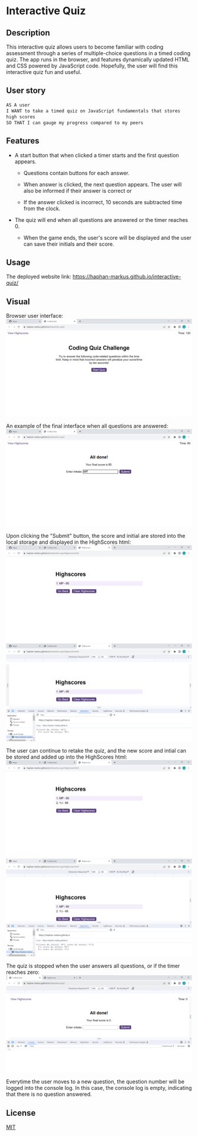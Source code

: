 # Interactive Quiz

## Description

This interactive quiz allows users to become familiar with coding assessment through a series of multiple-choice questions in a timed coding quiz. The app runs in the browser, and features dynamically updated HTML and CSS powered by JavaScript code. Hopefully, the user will find this interactive quiz fun and useful.

## User story

```
AS A user
I WANT to take a timed quiz on JavaScript fundamentals that stores high scores
SO THAT I can gauge my progress compared to my peers
```

## Features

* A start button that when clicked a timer starts and the first question appears.
 
  * Questions contain buttons for each answer.
  
  * When answer is clicked, the next question appears. The user will also be informed if their answer is correct or
  
  * If the answer clicked is incorrect, 10 seconds are subtracted time from the clock.

* The quiz will end when all questions are answered or the timer reaches 0.

  * When the game ends, the user's score will be displayed and the user can save their initials and their score.

## Usage

The deployed website link: https://haphan-markus.github.io/interactive-quiz/ 

## Visual

Browser user interface:
![Alt text](./assets/screenshots/image1.png)

An example of the final interface when all questions are answered:
![Alt text](./assets/screenshots/image2.png) 

Upon clicking the "Submit" button, the score and initial are stored into the local storage and displayed in the HighScores html:
![Alt text](./assets/screenshots/image3.png)
![Alt text](./assets/screenshots/image4.png)

The user can continue to retake the quiz, and the new score and intial can be stored and added up into the HighScores html:
![Alt text](./assets/screenshots/image5.png)
![Alt text](./assets/screenshots/image6.png)

The quiz is stopped when the user answers all questions, or if the timer reaches zero:
![Alt text](./assets/screenshots/image7.png)

Everytime the user moves to a new question, the question number will be logged into the console log. In this case, the console log is empty, indicating that there is no question answered.

## License

[MIT](https://choosealicense.com/licenses/mit/)